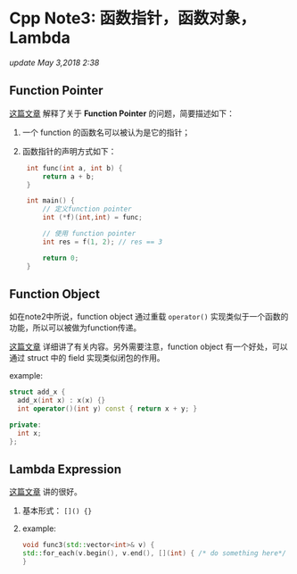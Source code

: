 # Cpp Note3: 函数指针，函数对象，Lambda

_update May 3,2018 2:38_

## Function Pointer

[这篇文章](https://stackoverflow.com/questions/840501/how-do-function-pointers-in-c-work?utm_medium=organic&utm_source=google_rich_qa&utm_campaign=google_rich_qa) 解释了关于 **Function Pointer** 的问题，简要描述如下：

1. 一个 function 的函数名可以被认为是它的指针；
2. 函数指针的声明方式如下：

   ```cpp
    int func(int a, int b) {
        return a + b;
    }

    int main() {
        // 定义function pointer
        int (*f)(int,int) = func;

        // 使用 function pointer
        int res = f(1, 2); // res == 3

        return 0;
    }
   ```

## Function Object

如在note2中所说，function object 通过重载 `operator()` 实现类似于一个函数的功能，所以可以被做为function传递。

[这篇文章](https://stackoverflow.com/questions/356950/c-functors-and-their-uses?utm_medium=organic&utm_source=google_rich_qa&utm_campaign=google_rich_qa) 详细讲了有关内容。另外需要注意，function object 有一个好处，可以通过 struct 中的 field 实现类似闭包的作用。

example:

```cpp
struct add_x {
  add_x(int x) : x(x) {}
  int operator()(int y) const { return x + y; }

private:
  int x;
};
```

## Lambda Expression

[这篇文章](https://stackoverflow.com/questions/7627098/what-is-a-lambda-expression-in-c11?utm_medium=organic&utm_source=google_rich_qa&utm_campaign=google_rich_qa) 讲的很好。

1. 基本形式： `[]() {}`
2. example:

   ```cpp
   void func3(std::vector<int>& v) {
   std::for_each(v.begin(), v.end(), [](int) { /* do something here*/ });
   }
   ```

